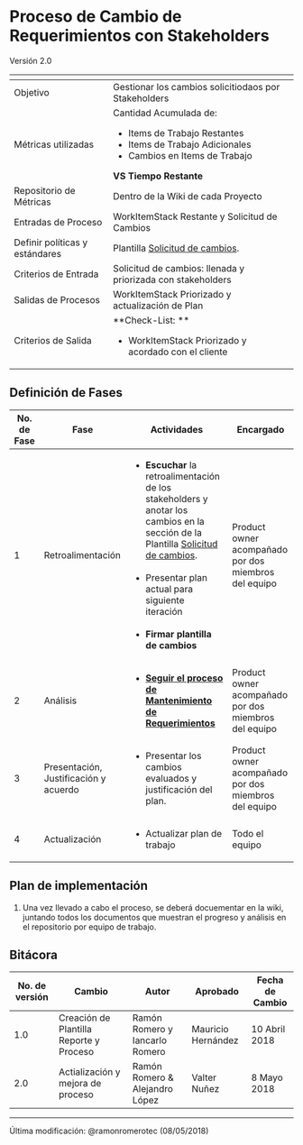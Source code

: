 
# Proceso de Cambio de Requerimientos con Stakeholders
Versión 2.0


[]() | []()
--|--
Objetivo | Gestionar los cambios solicitiodaos por Stakeholders
Métricas utilizadas | Cantidad Acumulada de: <ul><li>Items de Trabajo Restantes</li><li>Items de Trabajo Adicionales</li><li>Cambios en Items de Trabajo </li> </ul>  **VS Tiempo Restante**
Repositorio de Métricas | Dentro de la Wiki de cada Proyecto
Entradas de Proceso | WorkItemStack Restante y Solicitud de Cambios
Definir políticas y estándares | Plantilla [Solicitud de cambios](https://docs.google.com/document/d/1j3td5814vCit3xAevWkEfNsnc0HTWgKXK-dcA1irmew/edit?usp=sharing).
Criterios de Entrada | Solicitud de cambios: llenada y priorizada con stakeholders
Salidas de Procesos | WorkItemStack Priorizado y actualización de Plan
Criterios de Salida | **Check-List: ** <ul><li>WorkItemStack Priorizado y acordado con el cliente </li></ul>




## Definición de Fases
No. de Fase | Fase | Actividades | Encargado
------------|------|-------------|-----------
1 | Retroalimentación | <ul><li> **Escuchar** la retroalimentación de los stakeholders y anotar los cambios en la sección de la Plantilla [Solicitud de cambios](https://docs.google.com/document/d/1j3td5814vCit3xAevWkEfNsnc0HTWgKXK-dcA1irmew/edit?usp=sharing).</li><br><li>Presentar plan actual para siguiente iteración</li><br><li>**Firmar plantilla de cambios** </li></ul>| Product owner acompañado por dos miembros del equipo
2 | Análisis| <ul><li>**[Seguir el proceso de Mantenimiento de Requerimientos](https://github.com/CaveLabs-1/Wiki/blob/master/Requerimientos/Procesos/Mantenimiento%20de%20Requerimientos.md)**</li></ul>| Product owner acompañado por dos miembros del equipo
3 |  Presentación, Justificación y acuerdo |  <ul><li>Presentar los cambios evaluados y justificación del plan.</li></ul> | Product owner acompañado por dos miembros del equipo
4 |  Actualización |  <ul><li>Actualizar plan de trabajo</li></ul> | Todo el equipo

## Plan de implementación
1. Una vez llevado a cabo el proceso, se deberá docuementar en la wiki, juntando todos los documentos que muestran el progreso y análisis en el repositorio por equipo de trabajo.

## Bitácora
No. de versión | Cambio | Autor | Aprobado | Fecha de Cambio
---------------|--------|-------|----------|-----------------
1.0 | Creación de Plantilla Reporte y Proceso |Ramón Romero y Iancarlo Romero | Mauricio Hernández | 10 Abril 2018
2.0 | Actialización y mejora de  proceso | Ramón Romero & Alejandro López | Valter Nuñez  | 8 Mayo 2018
----

Última modificación: @ramonromerotec (08/05/2018)
